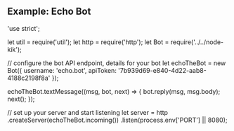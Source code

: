 ## Example: Echo Bot

'use strict';

let util = require('util');
let http = require('http');
let Bot  = require('../../node-kik');

// configure the bot API endpoint, details for your bot
let echoTheBot = new Bot({
    username: 'echo.bot',
    apiToken: '7b939d69-e840-4d22-aab8-4188c2198f8a'
});

echoTheBot.textMessage((msg, bot, next) => {
    bot.reply(msg, msg.body);
    next();
});

// set up your server and start listening
let server = http
    .createServer(echoTheBot.incoming())
    .listen(process.env['PORT'] || 8080);

